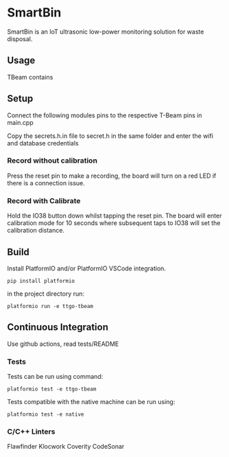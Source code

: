 
# SmartBin

SmartBin is an IoT ultrasonic low-power monitoring solution for waste disposal.

## Usage

TBeam contains

## Setup

Connect the following modules pins to the respective T-Beam pins in main.cpp

Copy the secrets.h.in file to secret.h in the same folder and enter the wifi and database credentials

### Record without calibration

Press the reset pin to make a recording, the board will turn on a red LED if there is a connection issue.

### Record with Calibrate

Hold the IO38 button down whilst tapping the reset pin. The board will enter calibration mode for 10 seconds where subsequent taps
to IO38 will set the calibration distance.

## Build

Install PlatformIO and/or PlatformIO VSCode integration.

`pip install platformio`

in the project directory run:

`platformio run -e ttgo-tbeam`

## Continuous Integration

Use github actions, read tests/README

### Tests

Tests can be run using command:

`platformio test -e ttgo-tbeam`

Tests compatible with the native machine can be run using:

`platformio test -e native`

### C/C++ Linters

Flawfinder
Klocwork
Coverity
CodeSonar
